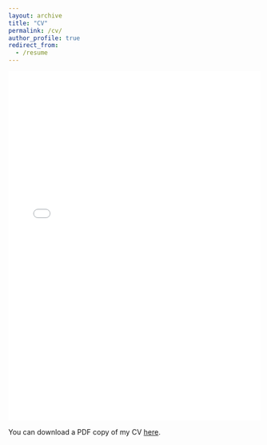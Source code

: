 ```yaml
---
layout: archive
title: "CV"
permalink: /cv/
author_profile: true
redirect_from:
  - /resume
---
```


<iframe src="/files/pdf/RaffaeleAlice_AcademicCV.pdf" width="100%" height="700" frameborder="no" border="0" marginwidth="0" marginheight="0"></iframe>

You can download a PDF copy of my CV [here](/files/pdf/RaffaeleAlice_AcademicCV.pdf).
